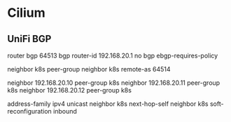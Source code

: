 # Cilium

## UniFi BGP

router bgp 64513
  bgp router-id 192.168.20.1
  no bgp ebgp-requires-policy

  neighbor k8s peer-group
  neighbor k8s remote-as 64514

  neighbor 192.168.20.10 peer-group k8s
  neighbor 192.168.20.11 peer-group k8s
  neighbor 192.168.20.12 peer-group k8s

  address-family ipv4 unicast
    neighbor k8s next-hop-self
    neighbor k8s soft-reconfiguration inbound
